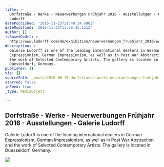 ```yaml
---
title: >-
  Dorfstraße - Werke - Neuerwerbungen Frühjahr 2016 - Ausstellungen - Galerie
  Ludorff
datePublished: '2016-11-23T11:40:34.686Z'
dateModified: '2016-11-23T11:26:45.121Z'
author: []
isBasedOnUrl: >-
  http://www.ludorff.com/de/exhibition/neuerwerbungen_fruehjahr_2016/work/dorfstrasse
description: >-
  Galerie Ludorff is one of the leading international dealers in German
  Expressionism, German Impressionism, as well as in Post War Abstraction and
  the work of Selected Contemporary Artists. The gallery is located in
  Duesseldorf, Germany.
publisher: {}
via: {}
sourcePath: _posts/2016-08-19-dorfstrasse-werke-neuerwerbungen-fruhjahr-2016-ausstell.md
starred: false
inFeed: true
_type: MediaObject

---
```

<article style=""><h1>Dorfstraße - Werke - Neuerwerbungen Frühjahr 2016 - Ausstellungen - Galerie Ludorff</h1><p>Galerie Ludorff is one of the leading international dealers in German Expressionism, German Impressionism, as well as in Post War Abstraction and the work of Selected Contemporary Artists. The gallery is located in Duesseldorf, Germany.</p><img src="http://www.ludorff.com/imagecache/9a/b5/erich_heckel_dorfstrasse_1907_ehp_16_540x315_q80.jpg" /></article>